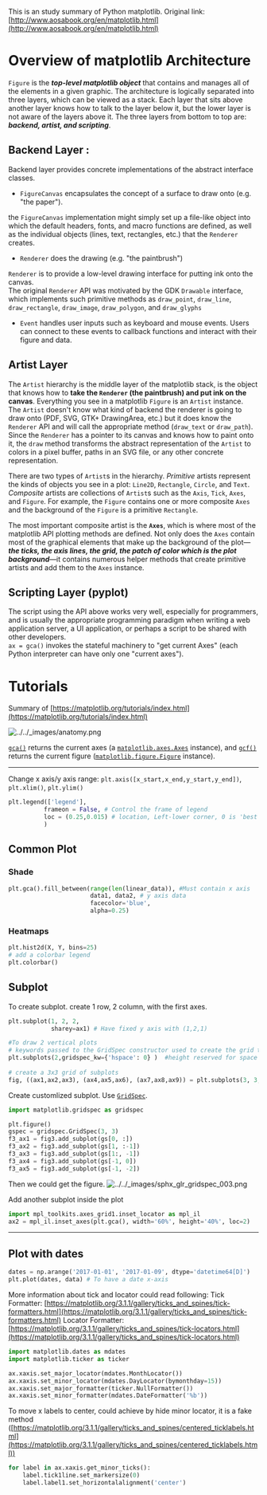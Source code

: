 This is an study summary of Python matplotlib. Original link: [http://www.aosabook.org/en/matplotlib.html](http://www.aosabook.org/en/matplotlib.html)


# Overview of matplotlib Architecture
 `Figure` is the ***top-level matplotlib object*** that contains and manages all of the elements in a given graphic.
The architecture is logically separated into three layers, which can be viewed as a stack. Each layer that sits above another layer knows how to talk to the layer below it, but the lower layer is not aware of the layers above it. The three layers from bottom to top are: ***backend, artist, and scripting***.
## Backend Layer :  
Backend layer provides concrete implementations of the abstract interface classes.     
*  `FigureCanvas`  encapsulates the concept of a surface to draw onto (e.g. "the paper").   

the `FigureCanvas` implementation might simply set up a file-like object into which the default headers, fonts, and macro functions are defined, as well as the individual objects (lines, text, rectangles, etc.) that the `Renderer` creates.
-   `Renderer`  does the drawing (e.g. "the paintbrush")

`Renderer` is to provide a low-level drawing interface for putting ink onto the canvas.  
The original `Renderer` API was motivated by the GDK `Drawable` interface, which implements such primitive methods as `draw_point`, `draw_line`, `draw_rectangle`, `draw_image`, `draw_polygon`, and `draw_glyphs`

-   `Event`  handles user inputs such as keyboard and mouse events. Users can connect to these events to callback functions and interact with their figure and data.  

##  Artist Layer
The `Artist` hierarchy is the middle layer of the matplotlib stack, is the object that knows how to **take the `Renderer` (the paintbrush) and put ink on the canvas**. Everything you see in a matplotlib `Figure` is an `Artist` instance.   
The `Artist` doesn't know what kind of backend the renderer is going to draw onto (PDF, SVG, GTK+ DrawingArea, etc.) but it does know the `Renderer` API and will call the appropriate method (`draw_text` or `draw_path`). Since the `Renderer` has a pointer to its canvas and knows how to paint onto it, the `draw` method transforms the abstract representation of the `Artist` to colors in a pixel buffer, paths in an SVG file, or any other concrete representation.

There are two types of `Artist`s in the hierarchy. _Primitive_ artists represent the kinds of objects you see in a plot: `Line2D`, `Rectangle`, `Circle`, and `Text`. _Composite_ artists are collections of `Artist`s such as the `Axis`, `Tick`, `Axes`, and `Figure`. For example, the `Figure` contains one or more composite `Axes` and the background of the `Figure` is a primitive `Rectangle`.

The most important composite artist is the **`Axes`**, which is where most of the matplotlib API plotting methods are defined. Not only does the `Axes` contain most of the graphical elements that make up the background of the plot—***the ticks, the axis lines, the grid, the patch of color which is the plot background***—it contains numerous helper methods that create primitive artists and add them to the `Axes` instance.  
## Scripting Layer (pyplot)  
The script using the API above works very well, especially for programmers, and is usually the appropriate programming paradigm when writing a web application server, a UI application, or perhaps a script to be shared with other developers.  
`ax = gca()` invokes the stateful machinery to "get current Axes" (each Python interpreter can have only one "current axes"). 

# Tutorials
Summary of [https://matplotlib.org/tutorials/index.html](https://matplotlib.org/tutorials/index.html)  

![../../_images/anatomy.png](https://matplotlib.org/_images/anatomy.png)

[`gca()`](https://matplotlib.org/api/_as_gen/matplotlib.pyplot.gca.html#matplotlib.pyplot.gca "matplotlib.pyplot.gca") returns the current axes (a [`matplotlib.axes.Axes`](https://matplotlib.org/api/axes_api.html#matplotlib.axes.Axes "matplotlib.axes.Axes") instance), and [`gcf()`](https://matplotlib.org/api/_as_gen/matplotlib.pyplot.gcf.html#matplotlib.pyplot.gcf "matplotlib.pyplot.gcf") returns the current figure ([`matplotlib.figure.Figure`](https://matplotlib.org/api/_as_gen/matplotlib.figure.Figure.html#matplotlib.figure.Figure "matplotlib.figure.Figure") instance).

*****
Change x axis/y axis range: 
`plt.axis([x_start,x_end,y_start,y_end])`, `plt.xlim()`, `plt.ylim()`  
```python
plt.legend(['legend'],
          frameon = False, # Control the frame of legend
          loc = (0.25,0.015) # location, Left-lower corner, 0 is 'best', tuple is coordinates
          )
```
## Common Plot
### Shade
```Python
plt.gca().fill_between(range(len(linear_data)), #Must contain x axis 
                       data1, data2, # y axis data
                       facecolor='blue', 
                       alpha=0.25)
```

### Heatmaps
```python
plt.hist2d(X, Y, bins=25)
# add a colorbar legend
plt.colorbar()
```
## Subplot
To create subplot. create 1 row, 2 column, with the first axes.
```python
plt.subplot(1, 2, 2,
			sharey=ax1) # Have fixed y axis with (1,2,1)

#To draw 2 vertical plots
# keywords passed to the GridSpec constructor used to create the grid the subplots are placed on)		
plt.subplots(2,gridspec_kw={'hspace': 0} )	#height reserved for space between subplots
 
# create a 3x3 grid of subplots
fig, ((ax1,ax2,ax3), (ax4,ax5,ax6), (ax7,ax8,ax9)) = plt.subplots(3, 3, sharex=True, sharey=True)
```
Create customlized subplot. Use [`GridSpec`](https://matplotlib.org/api/_as_gen/matplotlib.gridspec.GridSpec.html#matplotlib.gridspec.GridSpec "matplotlib.gridspec.GridSpec"). 
```python
import matplotlib.gridspec as gridspec

plt.figure()
gspec = gridspec.GridSpec(3, 3)
f3_ax1 = fig3.add_subplot(gs[0, :])
f3_ax2 = fig3.add_subplot(gs[1, :-1])
f3_ax3 = fig3.add_subplot(gs[1:, -1])
f3_ax4 = fig3.add_subplot(gs[-1, 0])
f3_ax5 = fig3.add_subplot(gs[-1, -2])
```
Then we could get the figure. 
![../../_images/sphx_glr_gridspec_003.png](https://matplotlib.org/_images/sphx_glr_gridspec_003.png)

Add another subplot inside the plot
```python
import mpl_toolkits.axes_grid1.inset_locator as mpl_il
ax2 = mpl_il.inset_axes(plt.gca(), width='60%', height='40%', loc=2)
```
*****


## Plot with dates
```Python
dates = np.arange('2017-01-01', '2017-01-09', dtype='datetime64[D]')
plt.plot(dates, data) # To have a date x-axis
```
More information about tick and locator could read following:
Tick Formatter: [https://matplotlib.org/3.1.1/gallery/ticks_and_spines/tick-formatters.html](https://matplotlib.org/3.1.1/gallery/ticks_and_spines/tick-formatters.html)
Locator Formatter: [https://matplotlib.org/3.1.1/gallery/ticks_and_spines/tick-locators.html](https://matplotlib.org/3.1.1/gallery/ticks_and_spines/tick-locators.html)

```python
import matplotlib.dates as mdates
import matplotlib.ticker as ticker

ax.xaxis.set_major_locator(mdates.MonthLocator())
ax.xaxis.set_minor_locator(mdates.DayLocator(bymonthday=15))
ax.xaxis.set_major_formatter(ticker.NullFormatter())
ax.xaxis.set_minor_formatter(mdates.DateFormatter('%b'))
```
To move x labels to center, could achieve by hide minor locator, it is a fake method ([https://matplotlib.org/3.1.1/gallery/ticks_and_spines/centered_ticklabels.html](https://matplotlib.org/3.1.1/gallery/ticks_and_spines/centered_ticklabels.html))
```python
for label in ax.xaxis.get_minor_ticks():
    label.tick1line.set_markersize(0)
    label.label1.set_horizontalalignment('center')
```

<!--stackedit_data:
eyJoaXN0b3J5IjpbMzE2MDgxNzI5LDMyODI4NTM1OCwtMTQzND
U0OTg4LC0zMDE3Mjc2ODMsMTg2MDIwMTAzNiwxMzU5NjU2MDIs
LTE4NjU3MjIxNDIsLTExMzcwMTUwMTYsLTg4MDA5OTU5MywtMT
IxNDgzMTk3Niw0MjYxNjY4MzEsLTgyMjU1MzkyMCw0MDgwOTUz
MjAsMTM0NjA5MTY4OSwxMTk0NzYzMDQsLTk0Nzk0OTI5OCwyMD
k3NDUzNzkyLDEyNDU5MDkwMzAsLTExNTc2MTM4NjcsLTEwNDEz
ODE4N119
-->